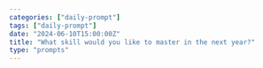 ```yaml
---
categories: ["daily-prompt"]
tags: ["daily-prompt"]
date: "2024-06-10T15:00:00Z"
title: "What skill would you like to master in the next year?"
type: "prompts"
---
```

